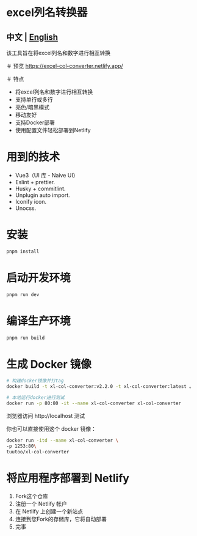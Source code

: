 # excel列名转换器
## 中文 | [English](https://github.com/tuutoo/excel-col-converter/blob/main/README.md)
该工具旨在将excel列名和数字进行相互转换

＃ 预览
https://excel-col-converter.netlify.app/

＃ 特点
 - 将excel列名和数字进行相互转换
 - 支持单行或多行
 - 亮色/暗黑模式
 - 移动友好
 - 支持Docker部署
 - 使用配置文件轻松部署到Netlify

# 用到的技术
 -  Vue3（UI 库 - Naive UI）
 -  Eslint + prettier.
 -  Husky + commitlint.
 -  Unplugin auto import.
 -  Iconify icon.
 -  Unocss.

# 安装

```sh
pnpm install
```

# 启动开发环境

```sh
pnpm run dev
```

# 编译生产环境

```sh
pnpm run build
```

# 生成 Docker 镜像
```sh
# 构建docker镜像并打tag
docker build -t xl-col-converter:v2.2.0 -t xl-col-converter:latest 。

# 本地运行docker进行测试
docker run -p 80:80 -it --name xl-col-converter xl-col-converter
```
浏览器访问 http://localhost 测试

你也可以直接使用这个 docker 镜像：
```sh
docker run -itd --name xl-col-converter \
-p 1253:80\
tuutoo/xl-col-converter
```

# 将应用程序部署到 Netlify
 1. Fork这个仓库
 1. 注册一个 Netlify 帐户
 1. 在 Netlify 上创建一个新站点
 1. 连接到您Fork的存储库，它将自动部署
 1. 完事
